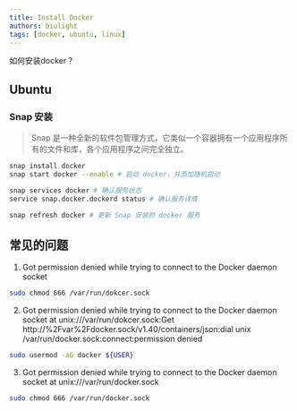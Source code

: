 ```yaml
---
title: Install Docker
authors: biulight
tags: [docker, ubuntu, linux]
---
```


如何安装docker？
<!-- truncate -->

## Ubuntu

### Snap 安装

> Snap 是一种全新的软件包管理方式，它类似一个容器拥有一个应用程序所有的文件和库，各个应用程序之间完全独立。

```bash
snap install docker
snap start docker --enable # 启动 docker，并添加随机启动

snap services docker # 确认服务状态
service snap.docker.dockerd status # 确认服务详情

snap refresh docker # 更新 Snap 安装的 docker 服务

```

## 常见的问题

1. Got permission denied while trying to connect to the Docker daemon socket

```bash
sudo chmod 666 /var/run/dokcer.sock

```

2. Got permission denied while trying to connect to the Docker daemon socket at unix:///var/run/dokcer.sock:Get http://%2Fvar%2Fdocker.sock/v1.40/containers/json:dial unix /var/run/docker.sock:connect:permission denied

```bash
sudo usermod -aG docker ${USER}
```

3. Got permission denied while trying to connect to the Docker daemon socket at unix:///var/run/docker.sock

```bash
sudo chmod 666 /var/run/docker.sock
```
